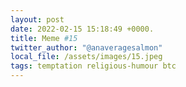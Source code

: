 ```yaml
---
layout: post
date: 2022-02-15 15:18:49 +0000.
title: Meme #15
twitter_author: "@anaveragesalmon"
local_file: /assets/images/15.jpeg
tags: temptation religious-humour btc
---
```

